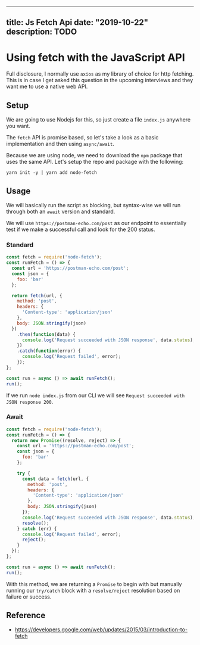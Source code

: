 
---
title: Js Fetch Api
date: "2019-10-22"
description: TODO
---

# Using fetch with the JavaScript API

Full disclosure, I normally use `axios` as my library of choice for http fetching. This is in case I get asked this question in the upcoming interviews and they want me to use a native web API.

## Setup

We are going to use Nodejs for this, so just create a file `index.js` anywhere you want.

The `fetch` API is promise based, so let's take a look as a basic implementation and then using `async/await`.

Because we are using node, we need to download the `npm` package that uses the same API. Let's setup the repo and package with the following:

```shell
yarn init -y | yarn add node-fetch
```

## Usage

We will basically run the script as blocking, but syntax-wise we will run through both an `await` version and standard.

We will use `https://postman-echo.com/post` as our endpoint to essentially test if we make a successful call and look for the 200 status.

### Standard

```javascript
const fetch = require('node-fetch');
const runFetch = () => {
  const url = 'https://postman-echo.com/post';
  const json = {
    foo: 'bar'
  };

  return fetch(url, {
    method: 'post',
    headers: {
      'Content-type': 'application/json'
    },
    body: JSON.stringify(json)
  })
    .then(function(data) {
      console.log('Request succeeded with JSON response', data.status);
    })
    .catch(function(error) {
      console.log('Request failed', error);
    });
};

const run = async () => await runFetch();
run();
```

If we run `node index.js` from our CLI we will see `Request succeeded with JSON response 200`.

### Await

```javascript
const fetch = require('node-fetch');
const runFetch = () => {
  return new Promise((resolve, reject) => {
    const url = 'https://postman-echo.com/post';
    const json = {
      foo: 'bar'
    };

    try {
      const data = fetch(url, {
        method: 'post',
        headers: {
          'Content-type': 'application/json'
        },
        body: JSON.stringify(json)
      });
      console.log('Request succeeded with JSON response', data.status);
      resolve();
    } catch (err) {
      console.log('Request failed', error);
      reject();
    }
  });
};

const run = async () => await runFetch();
run();
```

With this method, we are returning a `Promise` to begin with but manually running our `try/catch` block with a `resolve/reject` resolution based on failure or success.

## Reference

- https://developers.google.com/web/updates/2015/03/introduction-to-fetch

